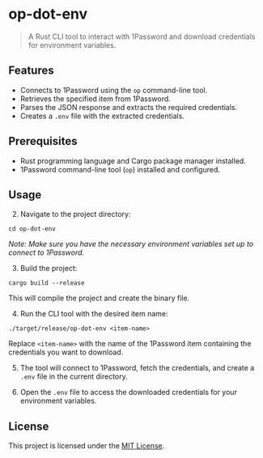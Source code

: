 # op-dot-env

> A Rust CLI tool to interact with 1Password and download credentials for environment variables.

## Features

- Connects to 1Password using the `op` command-line tool.
- Retrieves the specified item from 1Password.
- Parses the JSON response and extracts the required credentials.
- Creates a `.env` file with the extracted credentials.

## Prerequisites

- Rust programming language and Cargo package manager installed.
- 1Password command-line tool (`op`) installed and configured.

## Usage

2. Navigate to the project directory:

```shell
cd op-dot-env
```

   *Note: Make sure you have the necessary environment variables set up to connect to 1Password.*

3. Build the project:

```shell
cargo build --release
```

   This will compile the project and create the binary file.

4. Run the CLI tool with the desired item name:

```shell
./target/release/op-dot-env <item-name>
```

   Replace `<item-name>` with the name of the 1Password item containing the credentials you want to download.

5. The tool will connect to 1Password, fetch the credentials, and create a `.env` file in the current directory.

6. Open the `.env` file to access the downloaded credentials for your environment variables.

## License

This project is licensed under the [MIT License](license).
